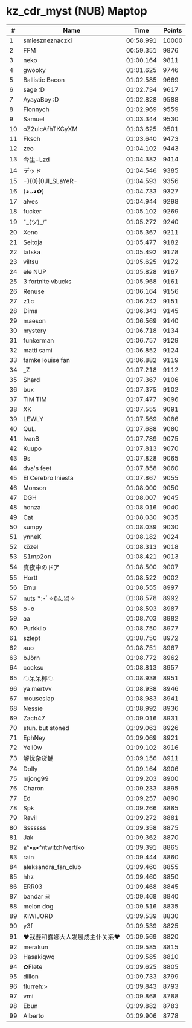# kz_cdr_myst (NUB) Maptop

|  # | Name | Time | Points |
|-------------- | -------------- | -------------- | -------------- | 
| 1 | smieszneznaczki | 00:58.991 | 10000 | 
| 2 | FFM | 00:59.351 | 9876 | 
| 3 | neko | 01:00.164 | 9811 | 
| 4 | gwooky | 01:01.625 | 9746 | 
| 5 | Ballistic Bacon | 01:02.585 | 9669 | 
| 6 | sage :D | 01:02.734 | 9617 | 
| 7 | AyayaBoy :D | 01:02.828 | 9588 | 
| 8 | Flonnych | 01:02.969 | 9559 | 
| 9 | Samuel | 01:03.344 | 9530 | 
| 10 | oZ2ulcAfhTKCyXM | 01:03.625 | 9501 | 
| 11 | Fksch | 01:03.640 | 9473 | 
| 12 | zeo | 01:04.102 | 9443 | 
| 13 | 今生-Lzd | 01:04.382 | 9414 | 
| 14 | デッド | 01:04.546 | 9385 | 
| 15 | -}{0}{0JI_SLaYeR- | 01:04.593 | 9356 | 
| 16 | (◕ᴗ◕✿) | 01:04.733 | 9327 | 
| 17 | alves | 01:04.944 | 9298 | 
| 18 | fucker | 01:05.102 | 9269 | 
| 19 | ¯\_(ツ)_/¯ | 01:05.272 | 9240 | 
| 20 | Xeno | 01:05.367 | 9211 | 
| 21 | Seitoja | 01:05.477 | 9182 | 
| 22 | tatska | 01:05.492 | 9178 | 
| 23 | viltsu | 01:05.625 | 9172 | 
| 24 | ele NUP | 01:05.828 | 9167 | 
| 25 | 3 fortnite vbucks | 01:05.968 | 9161 | 
| 26 | Renuse | 01:06.164 | 9156 | 
| 27 | z1c | 01:06.242 | 9151 | 
| 28 | Dima | 01:06.343 | 9145 | 
| 29 | maeson | 01:06.569 | 9140 | 
| 30 | mystery | 01:06.718 | 9134 | 
| 31 | funkerman | 01:06.757 | 9129 | 
| 32 | matti sami | 01:06.852 | 9124 | 
| 33 | famke louise fan | 01:06.882 | 9119 | 
| 34 | _Z | 01:07.218 | 9112 | 
| 35 | Shard | 01:07.367 | 9106 | 
| 36 | bux | 01:07.375 | 9102 | 
| 37 | TIM TIM | 01:07.477 | 9096 | 
| 38 | XK | 01:07.555 | 9091 | 
| 39 | LEWLY | 01:07.569 | 9086 | 
| 40 | QuL. | 01:07.688 | 9080 | 
| 41 | IvanB | 01:07.789 | 9075 | 
| 42 | Kuupo | 01:07.813 | 9070 | 
| 43 | 9s | 01:07.828 | 9065 | 
| 44 | dva's feet | 01:07.858 | 9060 | 
| 45 | El Cerebro Iniesta | 01:07.867 | 9055 | 
| 46 | Monson | 01:08.000 | 9050 | 
| 47 | DGH | 01:08.007 | 9045 | 
| 48 | honza | 01:08.016 | 9040 | 
| 49 | Cat | 01:08.030 | 9035 | 
| 50 | sumpy | 01:08.039 | 9030 | 
| 51 | ynneK | 01:08.182 | 9024 | 
| 52 | közel | 01:08.313 | 9018 | 
| 53 | S1mp2on | 01:08.421 | 9013 | 
| 54 | 真夜中のドア | 01:08.500 | 9007 | 
| 55 | Hortt | 01:08.522 | 9002 | 
| 56 | Emu | 01:08.555 | 8997 | 
| 57 | nuts *:･ﾟ✧(ꈍᴗꈍ)✧ | 01:08.578 | 8992 | 
| 58 | o-o | 01:08.593 | 8987 | 
| 59 | aa | 01:08.703 | 8982 | 
| 60 | Purkkilo | 01:08.750 | 8977 | 
| 61 | szlept | 01:08.750 | 8972 | 
| 62 | auo | 01:08.751 | 8967 | 
| 63 | bJörn | 01:08.772 | 8962 | 
| 64 | cocksu | 01:08.813 | 8957 | 
| 65 | ☁呆呆椰☁ | 01:08.938 | 8951 | 
| 66 | ya mertvv | 01:08.938 | 8946 | 
| 67 | mouseslap | 01:08.983 | 8941 | 
| 68 | Nessie | 01:08.992 | 8936 | 
| 69 | Zach47 | 01:09.016 | 8931 | 
| 70 | stun. but stoned | 01:09.063 | 8926 | 
| 71 | EphNey | 01:09.069 | 8921 | 
| 72 | Yell0w | 01:09.102 | 8916 | 
| 73 | 解忧杂货铺 | 01:09.156 | 8911 | 
| 74 | Dolly | 01:09.164 | 8906 | 
| 75 | mjong99 | 01:09.203 | 8900 | 
| 76 | Charon | 01:09.233 | 8895 | 
| 77 | Ed | 01:09.257 | 8890 | 
| 78 | Spk | 01:09.266 | 8885 | 
| 79 | Ravil | 01:09.272 | 8881 | 
| 80 | Sssssss | 01:09.358 | 8875 | 
| 81 | Jak | 01:09.362 | 8870 | 
| 82 | ฅ^•ﻌ•^ฅtwitch/vertiko | 01:09.391 | 8865 | 
| 83 | rain | 01:09.444 | 8860 | 
| 84 | aleksandra_fan_club | 01:09.460 | 8855 | 
| 85 | hhz | 01:09.460 | 8850 | 
| 86 | ERR03 | 01:09.468 | 8845 | 
| 87 | bandar ☠ | 01:09.468 | 8840 | 
| 88 | melon dog | 01:09.516 | 8835 | 
| 89 | KIWIJORD | 01:09.539 | 8830 | 
| 90 | y3f | 01:09.539 | 8825 | 
| 91 | ❤我要和露娜大人发展成主仆关系❤ | 01:09.569 | 8820 | 
| 92 | merakun | 01:09.585 | 8815 | 
| 93 | Hasakiqwq | 01:09.585 | 8810 | 
| 94 | ✿Fløte | 01:09.625 | 8805 | 
| 95 | dillon | 01:09.733 | 8799 | 
| 96 | flurreh:> | 01:09.843 | 8793 | 
| 97 | vmi | 01:09.868 | 8788 | 
| 98 | Ebun | 01:09.882 | 8783 | 
| 99 | Alberto | 01:09.906 | 8778 | 

